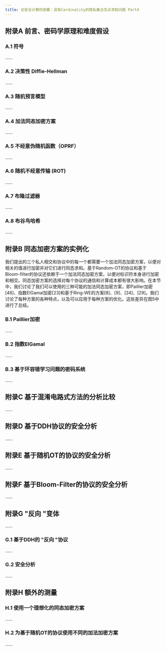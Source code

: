 ```yaml
---
title: 论安全计算的部署：具有Cardinality的隐私集合交点求和问题 Part4
---
```


## 附录A 前言、密码学原理和难度假设

### A.1 符号

……

### A.2 决策性 Diffie-Hellman

……

### A.3 随机预言模型

……

### A.4 加法同态加密方案

……

### A.5 不经意伪随机函数（OPRF）

……

### A.6 随机不经意传输 (ROT)

……

### A.7 布隆过滤器

……

### A.8 布谷鸟哈希

……

## 附录B 同态加密方案的实例化

我们提出的三个私人相交和协议中的每一个都需要一个加法同态加密方案，以便对相关的值进行加密并对它们进行同态求和。基于Random-OT的协议和基于Bloom-filter的协议还依赖于一个加法同态加密方案，以便对标识符本身进行加密和相交。同态加密方案的选择对每个协议的通信和计算成本都有很大影响。在本节中，我们讨论了我们可以使用的三种可能的加法同态加密方案，即Paillier加密[46]、指数ElGamal加密[23]和基于Ring-WE的方案[8]、[9]、[24]、[29]。我们讨论了每种方案的各种特点，以及可以应用于每种方案的优化。这些差异在图5中进行了总结。

### B.1 Paillier加密

……

### B.2 指数ElGamal

……

### B.3 基于环容错学习问题的密码系统

……

## 附录C 基于混淆电路式方法的分析比较

……

## 附录D 基于DDH协议的安全分析

……

## 附录E 基于随机OT的协议的安全分析

……

## 附录F 基于Bloom-Filter的协议的安全分析

……

## 附录G "反向 "变体

……

### G.1 基于DDH的 "反向 "协议

……

### G.2 安全分析

……

## 附录H 额外的测量

### H.1 使用一个理想化的同态加密方案

……

### H.2 为基于随机OT的协议使用不同的加法加密方案

……